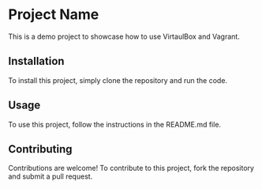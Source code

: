 # Project Name

This is a demo project to showcase how to use VirtaulBox and Vagrant.

## Installation

To install this project, simply clone the repository and run the code.

## Usage

To use this project, follow the instructions in the README.md file.

## Contributing

Contributions are welcome! To contribute to this project, fork the repository and submit a pull request.


